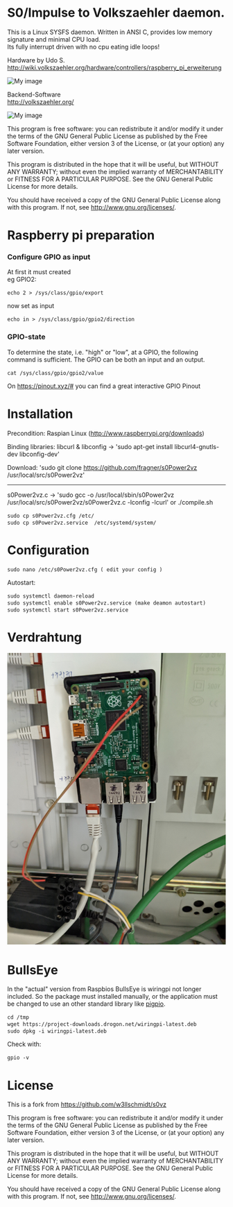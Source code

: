 S0/Impulse to Volkszaehler daemon.
==================================

This is a Linux SYSFS daemon. Written in ANSI C, provides low memory signature and minimal CPU load.  
Its fully interrupt driven with no cpu eating idle loops!

Hardware by Udo S.  
http://wiki.volkszaehler.org/hardware/controllers/raspberry_pi_erweiterung

![My image](http://wiki.volkszaehler.org/_media/hardware/controllers/raspi_6xs0_3x1-wire_1xir_bestueckt.png?w=200)  

Backend-Software  
http://volkszaehler.org/

![My image](http://wiki.volkszaehler.org/_media/software/releases/demo-screenshot.jpg?w=300)

This program is free software: you can redistribute it and/or modify
it under the terms of the GNU General Public License as published by
the Free Software Foundation, either version 3 of the License, or
(at your option) any later version.

This program is distributed in the hope that it will be useful,
but WITHOUT ANY WARRANTY; without even the implied warranty of
MERCHANTABILITY or FITNESS FOR A PARTICULAR PURPOSE.  See the
GNU General Public License for more details.

You should have received a copy of the GNU General Public License
along with this program.  If not, see <http://www.gnu.org/licenses/>.

Raspberry pi preparation
============
### Configure GPIO as input<br>
At first it must created<br>
eg GPIO2:
```
echo 2 > /sys/class/gpio/export
```
now set as input
```
echo in > /sys/class/gpio/gpio2/direction
```

### GPIO-state
To determine the state, i.e. "high" or "low", at a GPIO, the following command is sufficient. The GPIO can be both an input and an output.
```
cat /sys/class/gpio/gpio2/value
```
On https://pinout.xyz/# you can find a great interactive GPIO Pinout

Installation
============

Precondition: Raspian Linux (http://www.raspberrypi.org/downloads) 

Binding libraries: libcurl & libconfig -> 'sudo apt-get install libcurl4-gnutls-dev libconfig-dev'

Download: 'sudo git clone https://github.com/fragner/s0Power2vz /usr/local/src/s0Power2vz'

---

s0Power2vz.c	-> 'sudo gcc -o /usr/local/sbin/s0Power2vz /usr/local/src/s0Power2vz/s0Power2vz.c -lconfig -lcurl'
or ./compile.sh
```
sudo cp s0Power2vz.cfg /etc/
sudo cp s0Power2vz.service	/etc/systemd/system/
```

Configuration
=============
```
sudo nano /etc/s0Power2vz.cfg ( edit your config )
```
Autostart:
```
sudo systemctl daemon-reload
sudo systemctl enable s0Power2vz.service (make deamon autostart) 
sudo systemctl start s0Power2vz.service
```

Verdrahtung
=============

![Schema](wiring.jpg)

BullsEye
============
In the "actual" version from  Raspbios BullsEye is wiringpi not longer included.
So the package must installed manually, or the application must be changed to use an other standard library like [pigpio](http://abyz.me.uk/rpi/pigpio/index.html).

```
cd /tmp
wget https://project-downloads.drogon.net/wiringpi-latest.deb
sudo dpkg -i wiringpi-latest.deb
```
Check with:
```
gpio -v
```
License
=======
This is a fork from https://github.com/w3llschmidt/s0vz


This program is free software: you can redistribute it and/or modify
it under the terms of the GNU General Public License as published by
the Free Software Foundation, either version 3 of the License, or
(at your option) any later version.

This program is distributed in the hope that it will be useful,
but WITHOUT ANY WARRANTY; without even the implied warranty of
MERCHANTABILITY or FITNESS FOR A PARTICULAR PURPOSE.  See the
GNU General Public License for more details.

You should have received a copy of the GNU General Public License
along with this program.  If not, see <http://www.gnu.org/licenses/>.

